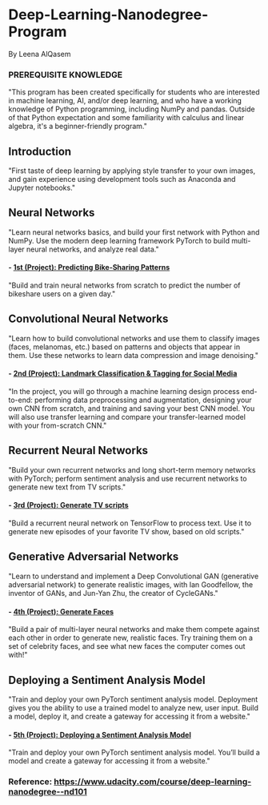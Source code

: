 # Deep-Learning-Nanodegree-Program
By Leena AlQasem


### PREREQUISITE KNOWLEDGE
"This program has been created specifically for students who are interested in machine learning, AI, and/or deep learning, and who have a working knowledge of Python programming, including NumPy and pandas. Outside of that Python expectation and some familiarity with calculus and linear algebra, it's a beginner-friendly program."

## Introduction
"First taste of deep learning by applying style transfer to your own images, and gain experience using development tools such as Anaconda and Jupyter notebooks."

## Neural Networks
"Learn neural networks basics, and build your first network with Python and NumPy. Use the modern deep learning framework PyTorch to build multi-layer neural networks, and analyze real data."

#### - [1st (Project): Predicting Bike-Sharing Patterns](https://github.com/Leena20/Deep-Learning-Nanodegree-Program/tree/main/project-bikesharing-patterns) 
"Build and train neural networks from scratch to predict the number of bikeshare users on a given day."

## Convolutional Neural Networks
"Learn how to build convolutional networks and use them to classify images (faces, melanomas, etc.) based on patterns and objects that appear in them. Use these networks to learn data compression and image denoising."

#### - [2nd (Project): Landmark Classification & Tagging for Social Media](https://github.com/LeenaAAlQasem/Deep-Learning-Nanodegree-Program/tree/main/Landmark%20Classification%20%26%20Tagging%20for%20Social%20Media)
"In the project, you will go through a machine learning design process end-to-end: performing data preprocessing and augmentation, designing your own CNN from scratch, and training and saving your best CNN model. You will also use transfer learning and compare your transfer-learned model with your from-scratch CNN."

## Recurrent Neural Networks
"Build your own recurrent networks and long short-term memory networks with PyTorch; perform sentiment analysis and use recurrent networks to generate new text from TV scripts."

#### - [3rd (Project): Generate TV scripts](https://github.com/LeenaAAlQasem/Deep-Learning-Nanodegree-Program/tree/main/dlnd_tv_script_generation)
"Build a recurrent neural network on TensorFlow to process text. Use it to generate new episodes of your favorite TV show, based on old scripts."

## Generative Adversarial Networks
"Learn to understand and implement a Deep Convolutional GAN (generative adversarial network) to generate realistic images, with Ian Goodfellow, the inventor of GANs, and Jun-Yan Zhu, the creator of CycleGANs."

#### - [4th (Project): Generate Faces](https://github.com/LeenaAAlQasem/Deep-Learning-Nanodegree-Program/tree/main/Generate%20Faces)
"Build a pair of multi-layer neural networks and make them compete against each other in order to generate new, realistic faces. Try training them on a set of celebrity faces, and see what new faces the computer comes out with!"

## Deploying a Sentiment Analysis Model
"Train and deploy your own PyTorch sentiment analysis model. Deployment gives you the ability to use a trained model to analyze new, user input. Build a model, deploy it, and create a gateway for accessing it from a website." 

#### - [5th (Project): Deploying a Sentiment Analysis Model](https://github.com/LeenaAAlQasem/Deep-Learning-Nanodegree-Program/tree/main/Deploying%20a%20sentiment%20analysis)
"Train and deploy your own PyTorch sentiment analysis model. You’ll build a model and create a gateway for accessing it from a website."

### Reference: https://www.udacity.com/course/deep-learning-nanodegree--nd101
